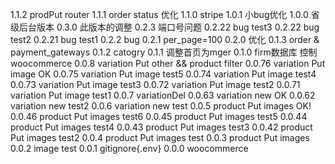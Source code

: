 1.1.2 	prodPut router
1.1.1 	order status 优化
1.1.0 	stripe
1.0.1	小bug优化
1.0.0 	省级后台版本
0.3.0 	此版本的调整
0.2.3 	端口号问题
0.2.22	bug test3 
0.2.22	bug test2 
0.2.21	bug test1 
0.2.2	bug
0.2.1	per_page=100
0.2.0	优化
0.1.3	order & payment_gateways
0.1.2	catogry
0.1.1	调整首页为mger
0.1.0	firm数据库 控制woocommerce
0.0.8	variation Put other && product filter
0.0.76	variation Put image OK
0.0.75	variation Put image test5
0.0.74	variation Put image test4
0.0.73	variation Put image test3
0.0.72	variation Put image test2
0.0.71	variation Put image test1
0.0.7	variationDel
0.0.63	variation new OK
0.0.62	variation new test2
0.0.6	variation new test
0.0.5	product Put images OK!
0.0.46	product Put images test6
0.0.45	product Put images test5
0.0.44	product Put images test4
0.0.43	product Put images test3
0.0.42	product Put images test2
0.0.4	product Put images test
0.0.3	product Put images
0.0.2 	image test
0.0.1 	gitignore{.env}
0.0.0 	woocommerce